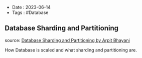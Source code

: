 - Date : 2023-06-14
- Tags : #Database

## Database Sharding and Partitioning

source: [Database Sharding and Partitioning by Arpit Bhayani](https://www.youtube.com/watch?v=wXvljefXyEo)

How Database is scaled and what sharding and partitioning are.



